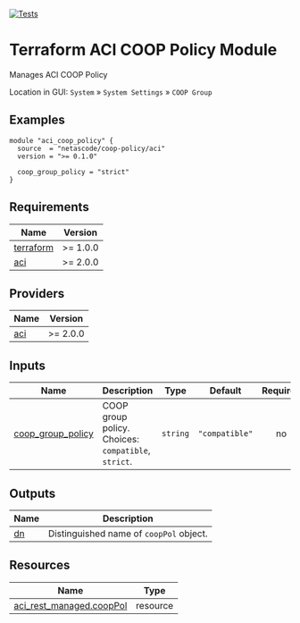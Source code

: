 <!-- BEGIN_TF_DOCS -->
[![Tests](https://github.com/netascode/terraform-aci-coop-policy/actions/workflows/test.yml/badge.svg)](https://github.com/netascode/terraform-aci-coop-policy/actions/workflows/test.yml)

# Terraform ACI COOP Policy Module

Manages ACI COOP Policy

Location in GUI:
`System` » `System Settings` » `COOP Group`

## Examples

```hcl
module "aci_coop_policy" {
  source  = "netascode/coop-policy/aci"
  version = ">= 0.1.0"

  coop_group_policy = "strict"
}
```

## Requirements

| Name | Version |
|------|---------|
| <a name="requirement_terraform"></a> [terraform](#requirement\_terraform) | >= 1.0.0 |
| <a name="requirement_aci"></a> [aci](#requirement\_aci) | >= 2.0.0 |

## Providers

| Name | Version |
|------|---------|
| <a name="provider_aci"></a> [aci](#provider\_aci) | >= 2.0.0 |

## Inputs

| Name | Description | Type | Default | Required |
|------|-------------|------|---------|:--------:|
| <a name="input_coop_group_policy"></a> [coop\_group\_policy](#input\_coop\_group\_policy) | COOP group policy. Choices: `compatible`, `strict`. | `string` | `"compatible"` | no |

## Outputs

| Name | Description |
|------|-------------|
| <a name="output_dn"></a> [dn](#output\_dn) | Distinguished name of `coopPol` object. |

## Resources

| Name | Type |
|------|------|
| [aci_rest_managed.coopPol](https://registry.terraform.io/providers/CiscoDevNet/aci/latest/docs/resources/rest_managed) | resource |
<!-- END_TF_DOCS -->